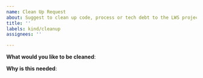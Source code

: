```yaml
---
name: Clean Up Request
about: Suggest to clean up code, process or tech debt to the LWS project
title: ''
labels: kind/cleanup
assignees: ''

---
```


<!-- Please only use this template for submitting clean up requests -->

**What would you like to be cleaned**:

**Why is this needed**:
